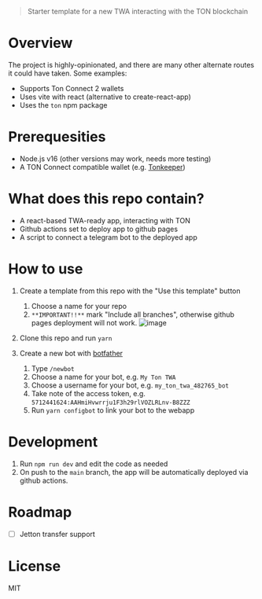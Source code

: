 

> Starter template for a new TWA interacting with the TON blockchain

# Overview

The project is highly-opinionated, and there are many other alternate routes it could have taken. Some examples:

- Supports Ton Connect 2 wallets
- Uses vite with react (alternative to create-react-app)
- Uses the `ton` npm package

# Prerequesities

- Node.js v16 (other versions may work, needs more testing)
- A TON Connect compatible wallet (e.g. [Tonkeeper](https://tonkeeper.com/))

# What does this repo contain?

- A react-based TWA-ready app, interacting with TON
- Github actions set to deploy app to github pages
- A script to connect a telegram bot to the deployed app

# How to use

1. Create a template from this repo with the "Use this template" button

   1. Choose a name for your repo
   2. `**IMPORTANT!!**` mark "Include all branches", otherwise github pages deployment will not work.
      ![image](https://user-images.githubusercontent.com/5641469/191731317-14e742fd-accb-47d4-a794-fad01148a377.png)

2. Clone this repo and run `yarn`

3. Create a new bot with [botfather](https://t.me/botfather)
   1. Type `/newbot`
   2. Choose a name for your bot, e.g. `My Ton TWA`
   3. Choose a username for your bot, e.g. `my_ton_twa_482765_bot`
   4. Take note of the access token, e.g. `5712441624:AAHmiHvwrrju1F3h29rlVOZLRLnv-B8ZZZ`
   5. Run `yarn configbot` to link your bot to the webapp

# Development

1. Run `npm run dev` and edit the code as needed
2. On push to the `main` branch, the app will be automatically deployed via github actions.

# Roadmap

- [ ] Jetton transfer support

# License

MIT
